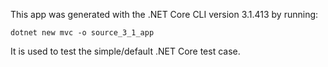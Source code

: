 This app was generated with the .NET Core CLI version 3.1.413 by running:
```
dotnet new mvc -o source_3_1_app 
```

It is used to test the simple/default .NET Core test case.
